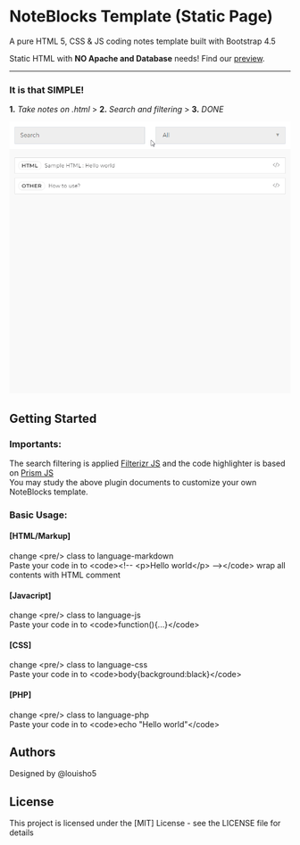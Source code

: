 # NoteBlocks Template (Static Page)

A pure HTML 5, CSS & JS coding notes template built with Bootstrap 4.5

Static HTML with **NO Apache and Database** needs!  Find our [preview](https://htmlpreview.github.io/?https://github.com/louisho5/NoteBlocks-Template/blob/main/template/index.html).

---

### It is that SIMPLE!

**1.** *Take notes on .html* > **2.** *Search and filtering* > **3.** *DONE*

![alt thumbnail](https://raw.githubusercontent.com/louisho5/NoteBlocks-Template/main/thumbnail.gif)

## Getting Started

### Importants:
The search filtering is applied [Filterizr JS](https://github.com/giotiskl/filterizr) and the code highlighter is based on [Prism JS](https://github.com/PrismJS/prism) <br />
You may study the above plugin documents to customize your own NoteBlocks template.

### Basic Usage:

#### [HTML/Markup] 

change &lt;pre/> class to language-markdown <br />
Paste your code in to &lt;code>&lt;!-- &lt;p>Hello world&lt;/p> --&gt;&lt;/code> wrap all contents with HTML comment

#### [Javacript] 

change &lt;pre/> class to language-js <br />
Paste your code in to &lt;code>function(){...}&lt;/code>

#### [CSS] 

change &lt;pre/> class to language-css <br />
Paste your code in to &lt;code>body{background:black}&lt;/code>

#### [PHP] 

change &lt;pre/> class to language-php <br />
Paste your code in to &lt;code>echo "Hello world"&lt;/code>

## Authors

Designed by @louisho5

## License

This project is licensed under the [MIT] License - see the LICENSE file for details
